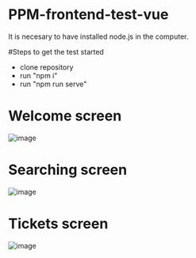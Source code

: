 # PPM-frontend-test-vue
It is necesary to have installed node.js in the computer.

#Steps to get the test started
- clone repository
- run "npm i"
- run "npm run serve"

# Welcome screen
![image](https://user-images.githubusercontent.com/94335532/142379312-467f5799-48ae-4bcf-9cca-8cb1d9b2fed1.png)

# Searching screen
![image](https://user-images.githubusercontent.com/94335532/142379456-40db8c73-042c-44dd-92b5-66e19993bdcf.png)

# Tickets screen
![image](https://user-images.githubusercontent.com/94335532/142379613-87980519-2533-4973-b88f-20c42388bba9.png)

